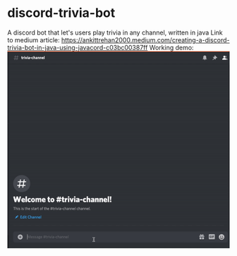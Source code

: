 # discord-trivia-bot
A discord bot that let's users play trivia in any channel, written in java
Link to medium article: https://ankittrehan2000.medium.com/creating-a-discord-trivia-bot-in-java-using-javacord-c03bc00387ff
Working demo: 
<img src="https://github.com/ankittrehan2000/discord-trivia-bot/blob/main/images/workingdemo.gif" />
